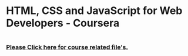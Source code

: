 # <h1>HTML, CSS and JavaScript for Web Developers - Coursera<h1>
# <h3>[Please Click here for course related file's.](gh-pages)</h3>

